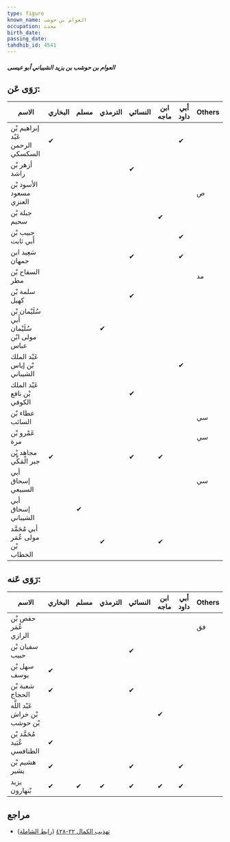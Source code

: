 ```yaml
---
type: figure
known_name: العوام بن حوشب
occupation: محدث
birth_date:
passing_date:
tahdhib_id: 4541
---
```

##### العوام بن حوشب بن يزيد الشيباني أبو عيسى

## رَوَى عَن:
| الاسم                                       | البخاري | مسلم | الترمذي | النسائي | ابن ماجه | أبي داود | Others |
| ------------------------------------------- | ------- | ---- | ------- | ------- | -------- | -------- | ------ |
| إبراهيم بْن عَبْد الرحمن السكسكي            | ✔       |      |         |         |          | ✔        |        |
| أزهر بْن راشد                               |         |      |         | ✔       |          |          |        |
| الأسود بْن مسعود العنزي                     |         |      |         |         |          |          | ص      |
| جبلة بْن سحيم                               |         |      |         |         | ✔        |          |        |
| حبيب بْن أَبي ثابت                          |         |      |         |         |          | ✔        |        |
| سَعِيد ابن جمهان                            |         |      |         | ✔       |          | ✔        |        |
| السفاح بْن مطر                              |         |      |         |         |          |          | مد     |
| سلمة بْن كهيل                               |         |      |         | ✔       |          |          |        |
| سُلَيْمان بْن أَبي سُلَيْمان مولى ابْن عباس |         |      | ✔       |         |          |          |        |
| عَبْد الملك بْن إياس الشيباني               |         |      |         |         |          | ✔        |        |
| عَبْد الملك بْن نافع الكوفي                 |         |      |         | ✔       |          |          |        |
| عطاء بْن السائب                             |         |      |         |         |          |          | سي     |
| عَمْرو بْن مرة                              |         |      |         |         |          |          | سي     |
| مجاهد بْن جبر الْمَكِّي                     | ✔       |      |         | ✔       | ✔        |          |        |
| أبي إسحاق السبيعي                           |         |      |         |         |          |          | سي     |
| أبي إسحاق الشيباني                          |         | ✔    |         |         |          |          |        |
| أبي مُحَمَّد مولى عُمَر بْن الخطاب          |         |      | ✔       |         | ✔        |          |        |
## رَوَى عَنه:
| الاسم                          | البخاري | مسلم | الترمذي | النسائي | ابن ماجه | أبي داود | Others |
| ------------------------------ | ------- | ---- | ------- | ------- | -------- | -------- | ------ |
| حفص بْن عُمَر الرازي           |         |      |         |         |          |          | فق     |
| سفيان بْن حبيب                 |         |      |         | ✔       |          |          |        |
| سهل بْن يوسف                   | ✔       |      |         |         |          |          |        |
| شعبة بْن الحجاج                | ✔       |      |         | ✔       |          |          |        |
| عَبْد اللَّه بْن خراش بْن حوشب |         |      |         |         | ✔        |          |        |
| مُحَمَّد بْن عُبَيد الطنافسي   | ✔       |      |         |         |          |          |        |
| هشيم بْن بشير                  | ✔       |      |         | ✔       |          | ✔        |        |
| يزيد بْنهارون                  | ✔       | ✔    | ✔       | ✔       | ✔        | ✔        |        |
## مراجع
- [تهذيب الكمال ٢٢-٤٢٨](obsidian://open?vault=Tahdhib-al-Kamal&file=Figures/٤٥٤١-العوام%20بن%20حوشب%20بن%20يزيد%20الشيباني%20أبو%20عيسى) ([رابط الشاملة](https://shamela.ws/book/3722/11681))